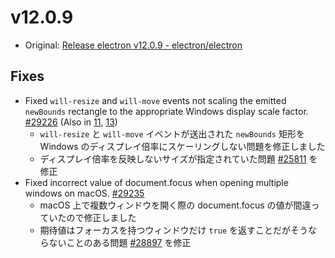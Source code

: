 # v12.0.9

- Original: [Release electron v12.0.9 - electron/electron](https://github.com/electron/electron/releases/tag/v12.0.9)

## Fixes

- Fixed `will-resize` and `will-move` events not scaling the emitted `newBounds` rectangle to the appropriate Windows display scale factor. [#29226](https://github.com/electron/electron/pull/29226) (Also in [11](https://github.com/electron/electron/pull/29225), [13](https://github.com/electron/electron/pull/29227))
  - `will-resize` と `will-move` イベントが送出された `newBounds` 矩形を Windows のディスプレイ倍率にスケーリングしない問題を修正しました
  - ディスプレイ倍率を反映しないサイズが指定されていた問題 [#25811](https://github.com/electron/electron/issues/25811) を修正
- Fixed incorrect value of document.focus when opening multiple windows on macOS. [#29235](https://github.com/electron/electron/pull/29235)
  - macOS 上で複数ウィンドウを開く際の document.focus の値が間違っていたので修正しました
  - 期待値はフォーカスを持つウィンドウだけ `true` を返すことだがそうならないことのある問題 [#28897](https://github.com/electron/electron/issues/28897) を修正
